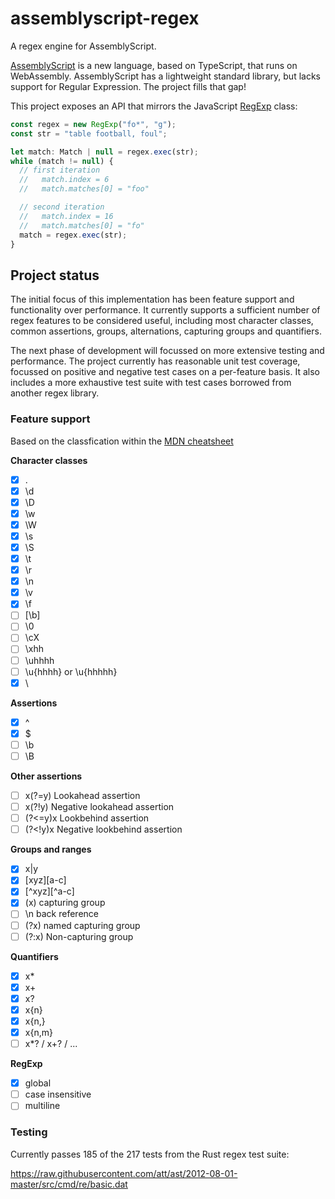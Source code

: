 # assemblyscript-regex

A regex engine for AssemblyScript.

[AssemblyScript](https://www.assemblyscript.org/) is a new language, based on TypeScript, that runs on WebAssembly. AssemblyScript has a lightweight standard library, but lacks support for Regular Expression. The project fills that gap!

This project exposes an API that mirrors the JavaScript [RegExp](https://developer.mozilla.org/en-US/docs/Web/JavaScript/Reference/Global_Objects/RegExp) class:

~~~javascript
const regex = new RegExp("fo*", "g");
const str = "table football, foul";

let match: Match | null = regex.exec(str);
while (match != null) {
  // first iteration
  //   match.index = 6
  //   match.matches[0] = "foo"

  // second iteration
  //   match.index = 16
  //   match.matches[0] = "fo"
  match = regex.exec(str);
}
~~~

## Project status

The initial focus of this implementation has been feature support and functionality over performance. It currently supports a sufficient number of regex features to be considered useful, including most character classes, common assertions, groups, alternations, capturing groups and quantifiers.

The next phase of development will focussed on more extensive testing and performance. The project currently has reasonable unit test coverage, focussed on positive and negative test cases on a per-feature basis. It also includes a more exhaustive test suite with test cases borrowed from another regex library.

### Feature support

Based on the classfication within the [MDN cheatsheet](https://developer.mozilla.org/en-US/docs/Web/JavaScript/Guide/Regular_Expressions/Cheatsheet)

**Character classes**

 - [x] .
 - [x] \d
 - [x] \D
 - [x] \w
 - [x] \W
 - [x] \s
 - [x] \S
 - [x] \t
 - [x] \r
 - [x] \n
 - [x] \v
 - [x] \f
 - [ ] [\b]
 - [ ] \0
 - [ ] \cX
 - [ ] \xhh
 - [ ] \uhhhh
 - [ ] \u{hhhh} or \u{hhhhh}
 - [x] \

**Assertions**

 - [x] ^
 - [x] $
 - [ ] \b
 - [ ] \B

**Other assertions**

 - [ ] x(?=y) Lookahead assertion
 - [ ] x(?!y) Negative lookahead assertion
 - [ ] (?<=y)x Lookbehind assertion
 - [ ] (?<!y)x Negative lookbehind assertion

**Groups and ranges**

 - [x] x|y
 - [x] [xyz][a-c]
 - [x] [^xyz][^a-c]
 - [x] (x) capturing group
 - [ ] \n back reference
 - [ ] (?<Name>x) named capturing group
 - [ ] (?:x) Non-capturing group

**Quantifiers**

 - [x] x*
 - [x] x+
 - [x] x?
 - [x] x{n}
 - [x] x{n,}
 - [x] x{n,m}
 - [ ] x*? / x+? / ...

**RegExp**

 - [x] global
 - [ ] case insensitive
 - [ ] multiline

### Testing

Currently passes 185 of the 217 tests from the Rust regex test suite:

https://raw.githubusercontent.com/att/ast/2012-08-01-master/src/cmd/re/basic.dat